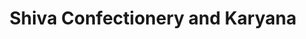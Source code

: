 ---
title: "Shiva Confectionery and Karyana"
url: /panchkula/shiva-confectionery-and-karyana/
shop: general
---